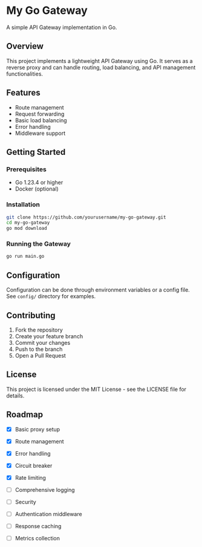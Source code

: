 # My Go Gateway

A simple API Gateway implementation in Go.

## Overview

This project implements a lightweight API Gateway using Go. It serves as a reverse proxy and can handle routing, load balancing, and API management functionalities.

## Features

- Route management
- Request forwarding
- Basic load balancing
- Error handling
- Middleware support

## Getting Started

### Prerequisites

- Go 1.23.4 or higher
- Docker (optional)

### Installation

```bash
git clone https://github.com/yourusername/my-go-gateway.git
cd my-go-gateway
go mod download
```

### Running the Gateway

```bash
go run main.go
```

## Configuration

Configuration can be done through environment variables or a config file. See `config/` directory for examples.

## Contributing

1. Fork the repository
2. Create your feature branch
3. Commit your changes
4. Push to the branch
5. Open a Pull Request

## License

This project is licensed under the MIT License - see the LICENSE file for details.
## Roadmap

- [x] Basic proxy setup
- [x] Route management
- [x] Error handling
- [x] Circuit breaker
- [x] Rate limiting
- [ ] Comprehensive logging
- [ ] Security
- [ ] Authentication middleware
- [ ] Response caching
- [ ] Metrics collection

